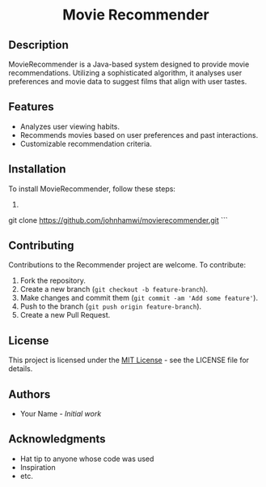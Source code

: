 <h1 align="center">Movie Recommender</h1>


## Description
MovieRecommender is a Java-based system designed to provide movie recommendations. Utilizing a sophisticated algorithm, it analyses user preferences and movie data to suggest films that align with user tastes.

## Features
- Analyzes user viewing habits.
- Recommends movies based on user preferences and past interactions.
- Customizable recommendation criteria.

## Installation
To install MovieRecommender, follow these steps:
1.    ```sh
   git clone https://github.com/johnhamwi/movierecommender.git
     ```

## Contributing
Contributions to the Recommender project are welcome. To contribute:
1. Fork the repository.
2. Create a new branch (`git checkout -b feature-branch`).
3. Make changes and commit them (`git commit -am 'Add some feature'`).
4. Push to the branch (`git push origin feature-branch`).
5. Create a new Pull Request.

## License
This project is licensed under the [MIT License](LICENSE.md) - see the LICENSE file for details.

## Authors
- Your Name - *Initial work*

## Acknowledgments
- Hat tip to anyone whose code was used
- Inspiration
- etc.
